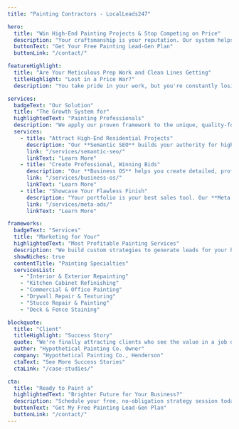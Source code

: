 ```yaml
---
title: "Painting Contractors - LocalLeads247"

hero:
  title: "Win High-End Painting Projects & Stop Competing on Price"
  description: "Your craftsmanship is your reputation. Our system helps you attract Las Vegas homeowners and commercial clients who are looking for a premium finish, not the cheapest bid."
  buttonText: "Get Your Free Painting Lead-Gen Plan"
  buttonLink: "/contact/"

featureHighlight:
  title: "Are Your Meticulous Prep Work and Clean Lines Getting"
  titleHighlight: "Lost in a Price War?"
  description: "You take pride in your work, but you're constantly losing bids to painters who cut corners and use cheap materials. It's frustrating when your expertise isn't valued. It's time to build a brand that communicates quality and attracts clients who are willing to pay for it."

services:
  badgeText: "Our Solution"
  title: "The Growth System for"
  highlightedText: "Painting Professionals"
  description: "We apply our proven framework to the unique, quality-focused needs of the Las Vegas painting industry."
  services:
    - title: "Attract High-End Residential Projects"
      description: "Our **Semantic SEO** builds your authority for high-value terms like \"cabinet refinishing Las Vegas,\" \"exterior house painters Summerlin,\" and \"best interior painters,\" attracting clients planning major projects."
      link: "/services/semantic-seo/"
      linkText: "Learn More"
    - title: "Create Professional, Winning Bids"
      description: "Our **Business OS** helps you create detailed, professional proposals that clearly outline the scope of work, materials used, and your process, justifying your premium pricing and helping you win more bids."
      link: "/services/business-os/"
      linkText: "Learn More"
    - title: "Showcase Your Flawless Finish"
      description: "Your portfolio is your best sales tool. Our **Meta Ad campaigns** use high-quality photos and videos of your finished work to target homeowners in affluent neighborhoods, inspiring their next painting project."
      link: "/services/meta-ads/"
      linkText: "Learn More"

frameworks:
  badgeText: "Services"
  title: "Marketing for Your"
  highlightedText: "Most Profitable Painting Services"
  description: "We build custom strategies to generate leads for your highest-margin services:"
  showNiches: true
  contentTitle: "Painting Specialties"
  servicesList:
    - "Interior & Exterior Repainting"
    - "Kitchen Cabinet Refinishing"
    - "Commercial & Office Painting"
    - "Drywall Repair & Texturing"
    - "Stucco Repair & Painting"
    - "Deck & Fence Staining"

blockquote:
  title: "Client"
  titleHighlight: "Success Story"
  quote: "We're finally attracting clients who see the value in a job done right. Before, all our leads wanted the cheapest price. It was a constant battle. LocalLeads247 helped us build a brand that screams quality. The leads we get now are from homeowners who have seen our work and are willing to invest in a professional paint job. Our average project size has doubled."
  author: "Hypothetical Painting Co. Owner"
  company: "Hypothetical Painting Co., Henderson"
  ctaText: "See More Success Stories"
  ctaLink: "/case-studies/"

cta:
  title: "Ready to Paint a"
  highlightedText: "Brighter Future for Your Business?"
  description: "Schedule your free, no-obligation strategy session today. We'll show you the exact blueprint we'd use to attract more high-end residential and commercial painting projects in Las Vegas."
  buttonText: "Get My Free Painting Lead-Gen Plan"
  buttonLink: "/contact/"
---
```

